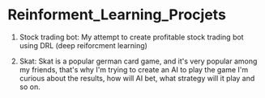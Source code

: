 # Reinforment_Learning_Procjets
 1. Stock trading bot:
     My attempt to create profitable stock trading bot using DRL (deep reiforcment learning)
  
  
 2. Skat:
     Skat is a popular german card game, and it's very popular among my friends, that's why I'm trying to create an AI to play the game
   I'm curious about the results, how will AI bet, what strategy will it play and so on.
